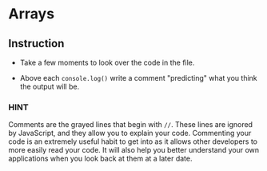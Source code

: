 # Arrays

## Instruction

- Take a few moments to look over the code in the file.

- Above each `console.log()` write a comment "predicting" what you think the output will be.

### HINT

Comments are the grayed lines that begin with `//`. These lines are ignored by JavaScript, and they allow you to explain your code. Commenting your code is an extremely useful habit to get into as it allows other developers to more easily read your code. It will also help you better understand your own applications when you look back at them at a later date.
